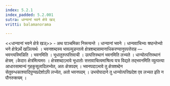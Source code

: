 ```yaml
---
index: 5.2.1
index_padded: 5.2.001
sutra: धान्यानां भवने क्षेत्रे खञ्
vritti: balamanorama

---
```

<<धान्यानां भवने क्षेत्रे खञ्>> - अथ पाञ्चमिका निरूप्यन्ते । धान्यानां भवने । धान्यवाचिभ्यः षष्ठन्तेभ्यो भने क्षेत्रेऽर्थे खञित्यर्थः । भवनशब्दस्य भावल्युडन्तत्वे क्षेत्रशब्दसामानाधिकरण्यानुपपत्तेराह — भवन्त्यस्मिन्निति । भवनमिति । भूधातुरुत्पत्तिवाची । उत्पत्तिस्थानं भवनमिति लभ्यते । धान्योत्पत्तिस्थानं क्षेत्रम् ।केदारः क्षेत्र॑मित्यमरः । क्षेत्रशब्दाऽभावे भूधातोः सत्तावाचित्वमाश्रित्य यत्र विद्यते तद्भवनमिति व्युत्पत्त्या आधारसामान्यं गृहकुसूलादिलभ्येत, अतः क्षेत्रपदम् । भवनपदाऽभावे तु क्षेत्रशब्देन सेतुवन्धकाश्यादिपुण्यप्रदेशोऽपि लभ्येत, अतो भवनपदम् । उभयोपादाने तु धान्योत्पत्तिप्रदेश एव लभ्यत इति न पौनरुक्त्यम् । 